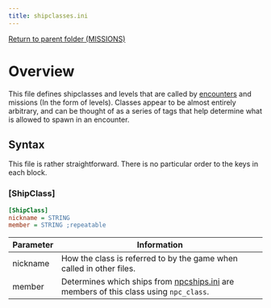 ```yaml
---
title: shipclasses.ini
---
```


[Return to parent folder (MISSIONS)](../../Missions/index.md)

# Overview
This file defines shipclasses and levels that are called by [encounters](./Encounters/encounters.ini.md) and missions (In the form of levels). Classes appear to be almost entirely arbitrary, and can be thought of as a series of tags that help determine what is allowed to spawn in an encounter. 

## Syntax
This file is rather straightforward. There is no particular order to the keys in each block.

### [ShipClass]

```ini
[ShipClass]
nickname = STRING
member = STRING ;repeatable
```

| Parameter | Information                                                                                                |
| --------- | ---------------------------------------------------------------------------------------------------------- |
| nickname  | How the class is referred to by the game when called in other files.                                       |
| member    | Determines which ships from [npcships.ini](./npcships.ini.md) are members of this class using `npc_class`. |